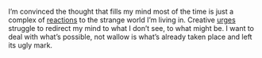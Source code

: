 I’m convinced the thought that fills my mind most of the time is just a complex of [reactions](https://ideas.joejenett.com/#reactions) to the strange world I’m living in. Creative [urges](https://ideas.joejenett.com/#urges-1) struggle to redirect my mind to what I don’t see, to what might be. I want to deal with what’s possible, not wallow is what’s already taken place and left its ugly mark.